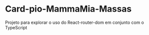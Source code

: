 # Card-pio-MammaMia-Massas
Projeto para explorar o uso do React-router-dom em conjunto com o TypeScript
